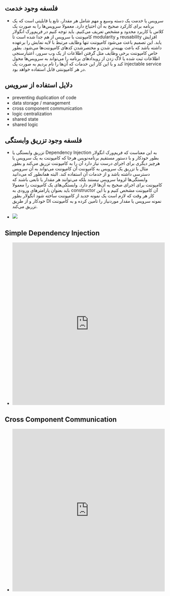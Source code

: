 ## فلسفه وجود خدمت

- سرویس یا خدمت یک دسته وسیع و مهم شامل هر مقدار، تابع یا قابلیتی است که یک برنامه برای کارکرد صحیح به آن احتیاج دارد. معمولا سرویس‌ها را به صورت یک کلاس با کاربرد محدود و مشخص تعریف می‌کنیم. باید توجه کنیم در فریم‌ورک انگولار کامپوننت با سرویس از هم جدا شده است تا modularity و reusability افزایش یابد. این تصمیم باعث می‌شود کامپوننت تنها وظایف مرتبط با لایه نمایش را برعهده داشته باشد که باعث بهینه‌تر شدن و مختصرشدن کدهای کامپوننت‌ها می‌شود. بطور خاص کامپوننت برخی وظایف مثل گرفتن اطلاعات از یک وب سرور، اعتبارسنجی اطلاعات ثبت شده یا لاگ زدن از رویدادهای برنامه را می‌تواند به سرویس‌ها محول کند و با این کار این خدمات که آن‌ها را نام بردیم به صورت یک injectable service در هر کامپوننتی قابل استفاده خواهد بود.

## دلایل استفاده از سرویس

- preventing duplication of code
- data storage / management
- cross component communication
- logic centralization
- shared state
- shared logic

## فلسفه وجود تزریق وابستگی

- تزریق وابستگی یا Dependency Injection به این معناست که فریم‌ورک انگولار بطور خودکار و با دستور مستقیم برنامه‌نویس هرجا که کامپوننت به یک سرویس یا هرچیز دیگری برای اجرای درست نیاز دارد آن را به کامپوننت تزریق می‌کند و بطور مثال با تزریق یک سرویس به کامپوننت آن کامپوننت می‌تواند به آن سرویس دسترسی داشته باشد و از خدمات آن استفاده کند. البته همانطور که می‌دانید وابستگی‌ها لزوما سرویس نیستند بلکه می‌توانند هر مقدار یا تابعی باشند که کامپوننت برای اجرای صحیح به آن‌ها لازم دارد. وابستگی‌های یک کامپوننت را معمولا باید بعنوان پارامترهای ورودی به constructor آن کامپوننت مشخص کنیم و با این کار هر وقت که لازم است یک نمونه جدید از کامپوننت ساخته شود انگولار بطور خودکار و از طریق DI نمونه سرویس یا مقدار موردنیاز را تامین کرده و به کامپوننت تزریق می‌کند.

- <img class="img-fluid" src="./assets/image/ng_injector_injects.jpg" />

## Simple Dependency Injection

- <iframe height="512" style="width: 100%;" frameborder="no" loading="lazy" allowtransparency="true" allowfullscreen="true" src="https://stackblitz.com/edit/angular-ivy-simple-injection?ctl=1&embed=1&file=src/app/message.service.ts"></iframe>

## Cross Component Communication

- <iframe height="512" style="width: 100%;" frameborder="no" loading="lazy" allowtransparency="true" allowfullscreen="true" src="https://stackblitz.com/edit/angular-ivy-cross-component-communication?ctl=1&embed=1&file=src/app/logout-form/logout-form.component.ts"></iframe>
